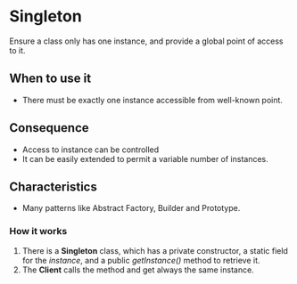 # Singleton

Ensure a class only has one instance, and provide a global point of access to it.

## When to use it

* There must be exactly one instance accessible from well-known point.

## Consequence

* Access to instance can be controlled
* It can be easily extended to permit a variable number of instances.

## Characteristics

* Many patterns like Abstract Factory, Builder and Prototype.

### How it works

1. There is a __Singleton__ class, which has a private constructor, a static
field for the _instance_, and a public _getInstance()_ method to retrieve it.
2. The __Client__ calls the method and get always the same instance.

